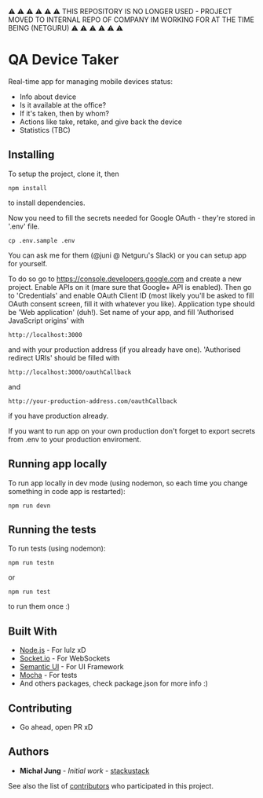 ⚠️ ⚠️ ⚠️ ⚠️ ⚠️ ⚠️
THIS REPOSITORY IS NO LONGER USED - PROJECT MOVED TO INTERNAL REPO OF COMPANY IM WORKING FOR AT THE TIME BEING (NETGURU)
⚠️ ⚠️ ⚠️ ⚠️ ⚠️ ⚠️

# QA Device Taker 

Real-time app for managing mobile devices status:
- Info about device 
- Is it available at the office?
- If it's taken, then by whom?
- Actions like take, retake, and give back the device
- Statistics (TBC)

## Installing

To setup the project, clone it, then
```
npm install
```
to install dependencies. 

Now you need to fill the secrets needed for Google OAuth - they're stored in '.env' file. 
```
cp .env.sample .env
```
You can ask me for them (@juni @ Netguru's Slack) or you can setup app for yourself. 

To do so go to https://console.developers.google.com and create a new project. Enable APIs on it (mare sure that Google+ API is enabled). Then go to 'Credentials' and enable OAuth Client ID (most likely you'll be asked to fill OAuth consent screen, fill it with whatever you like). Application type should be 'Web application' (duh!). Set name of your app, and fill 'Authorised JavaScript origins' with 
```
http://localhost:3000
```
and with your production address (if you already have one). 'Authorised redirect URIs' should be filled with 
```
http://localhost:3000/oauthCallback
```
and 
```
http://your-production-address.com/oauthCallback
```
if you have production already.

If you want to run app on your own production don't forget to export secrets from .env to your production enviroment.

## Running app locally

To run app locally in dev mode (using nodemon, so each time you change something in code app is restarted):
```
npm run devn
```

## Running the tests

To run tests (using nodemon):
```
npm run testn
```
or 
```
npm run test
```
to run them once :)

## Built With

* [Node.js](https://nodejs.org/en/) - For lulz xD
* [Socket.io](https://socket.io/) - For WebSockets
* [Semantic UI](https://semantic-ui.com/) - For UI Framework
* [Mocha](https://mochajs.org/) - For tests
* And others packages, check package.json for more info :)

## Contributing

- Go ahead, open PR xD

## Authors

* **Michał Jung** - *Initial work* - [stackustack](https://github.com/stackustack)

See also the list of [contributors](https://github.com/your/project/contributors) who participated in this project.

